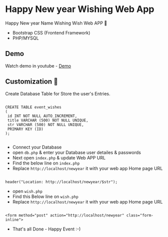 # Happy New year Wishing Web App

Happy New year Name Wishing Wish Web APP :100:

- Bootstrap CSS (Frontend Framework)
- PHP/MYSQL

## Demo

Watch demo in youtube - <a href="https://youtu.be/WoVyj0X2-EA" target="_blank">Demo</a>

## Customization :electric_plug:

Create Database Table for Store the user's Entries.

```

CREATE TABLE event_wishes
(
 id INT NOT NULL AUTO_INCREMENT,
 title VARCHAR (500) NOT NULL UNIQUE, 
 str VARCHAR (500) NOT NULL UNIQUE,
 PRIMARY KEY (ID)
);


```

- Connect your Database
- open `db.php` & enter your Database user detailes & passwords
- Next open `index.php` & update Web APP URL
- Find the below line on `index.php`
- Replace `http://localhost/newyear` it with your web app Home page URL

```

header("Location: http://localhost/newyear/$str");

```

- open `wish.php`
- Find this Below line on `wish.php`
- Replace `http://localhost/newyear` it with your web app Home page URL

```

<form method="post" action="http://localhost/newyear" class="form-inline">

```

- That's all Done - Happy Event :-) 

